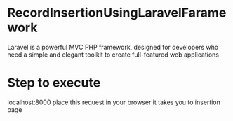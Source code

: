 # RecordInsertionUsingLaravelFaramework
Laravel is a powerful MVC PHP framework, designed for developers who need a simple and elegant toolkit to create full-featured web applications

# Step to execute

localhost:8000 place this request in your browser it takes you to insertion page

